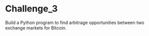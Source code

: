 # Challenge_3
Build a Python program to find arbitrage opportunities between two exchange markets for Bitcoin.  
